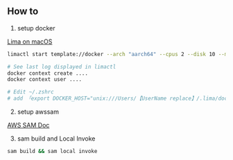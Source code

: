 ## How to

1. setup docker

[Lima on macOS](https://github.com/lima-vm/lima)

```bash
limactl start template://docker --arch "aarch64" --cpus 2 --disk 10 --memory 2

# See last log displayed in limactl
docker context create ....
docker context user ....

# Edit ~/.zshrc
# add 「export DOCKER_HOST="unix:///Users/【UserName replace】/.lima/docker/sock/docker.sock"」
```

2. setup awssam

[AWS SAM Doc](https://docs.aws.amazon.com/serverless-application-model/latest/developerguide/install-sam-cli.html)

3. sam build and Local Invoke

```bash
sam build && sam local invoke
```